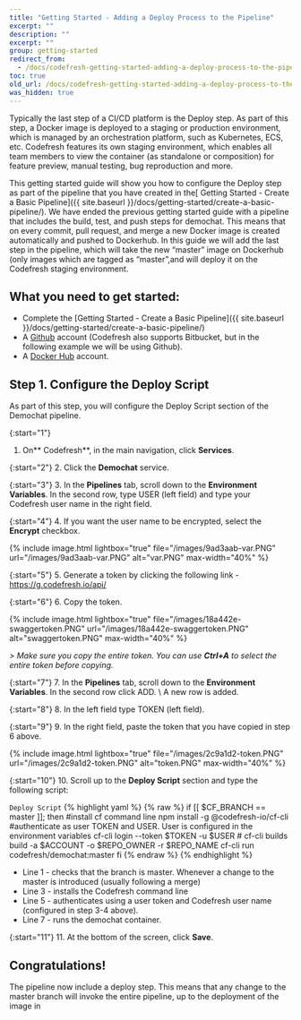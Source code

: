 ```yaml
---
title: "Getting Started - Adding a Deploy Process to the Pipeline"
excerpt: ""
description: ""
excerpt: ""
group: getting-started
redirect_from:
  - /docs/codefresh-getting-started-adding-a-deploy-process-to-the-pipeline/
toc: true
old_url: /docs/codefresh-getting-started-adding-a-deploy-process-to-the-pipeline
was_hidden: true
---
```

Typically the last step of a CI/CD platform is the Deploy step. As part of this step, a Docker image is deployed to a staging or production environment, which is managed by an orchestration platform, such as Kubernetes, ECS, etc. Codefresh features its own staging environment, which enables all team members to view the container (as standalone or composition) for feature preview, manual testing, bug reproduction and more.

This getting started guide will show you how to configure the Deploy step as part of the pipeline that you have created in the[ Getting Started - Create a Basic Pipeline]({{ site.baseurl }}/docs/getting-started/create-a-basic-pipeline/). We have ended the previous getting started guide with a pipeline that includes the build, test, and push steps for demochat. This means that on every commit, pull request, and merge a new Docker image is created automatically and pushed to Dockerhub. In this guide we will add the last step in the pipeline, which will take the new “master” image on Dockerhub (only images which are tagged as “master”,and will deploy it on the Codefresh staging environment.

## What you need to get started:
  * Complete the [Getting Started - Create a Basic Pipeline]({{ site.baseurl }}/docs/getting-started/create-a-basic-pipeline/)
  * A [Github](https://github.com/) account (Codefresh also supports Bitbucket, but in the following example we will be using Github).
  * A [Docker Hub](https://hub.docker.com/) account.


## Step 1. Configure the Deploy Script
As part of this step, you will configure the Deploy Script section of the Demochat pipeline.

{:start="1"}
1. On** Codefresh**, in the main navigation, click **Services**.

{:start="2"}
2. Click the **Demochat** service.

{:start="3"}
3.  In the **Pipelines** tab, scroll down to the **Environment Variables**. In the second row, type USER (left field) and type your Codefresh user name in the right field.

{:start="4"}
4. If you want the user name to be encrypted, select the **Encrypt** checkbox. 

{% include image.html 
lightbox="true" 
file="/images/9ad3aab-var.PNG" 
url="/images/9ad3aab-var.PNG"
alt="var.PNG"
max-width="40%" 
%}

{:start="5"}
5. Generate a token by clicking the following link - https://g.codefresh.io/api/

{:start="6"}
6. Copy the token.

{% include image.html 
lightbox="true" 
file="/images/18a442e-swaggertoken.PNG" 
url="/images/18a442e-swaggertoken.PNG"
alt="swaggertoken.PNG"
max-width="40%" 
%}
 
   *> Make sure you copy the entire token. You can use **Ctrl+A** to select the entire token before copying.*  

{:start="7"}
7. In the **Pipelines** tab, scroll down to the **Environment Variables**. In the second row click ADD. \\ 
A new row is added.

{:start="8"}
8. In the left field type TOKEN (left field).

{:start="9"}
9. In the right field, paste the token that you have copied in step 6 above.

{% include image.html 
lightbox="true" 
file="/images/2c9a1d2-token.PNG" 
url="/images/2c9a1d2-token.PNG"
alt="token.PNG"
max-width="40%" 
%}
  
{:start="10"}
10. Scroll up to the **Deploy Script** section and type the following script:

  `Deploy Script`
{% highlight yaml %}
{% raw %}
if [[ $CF_BRANCH == master ]]; then
     #install cf command line
     npm install -g @codefresh-io/cf-cli
     #authenticate as user TOKEN and USER. User is configured in the environment variables
     cf-cli login --token $TOKEN -u $USER
     # cf-cli builds build -a $ACCOUNT -o $REPO_OWNER -r $REPO_NAME
     cf-cli run codefresh/demochat:master
     fi
{% endraw %}
{% endhighlight %}

  * Line 1 - checks that the branch is master. Whenever a change to the master is introduced (usually following a merge) 
  * Line 3 -  installs the Codefresh command line 
  * Line 5 - authenticates using a user token and Codefresh user name (configured in step 3-4 above). 
  * Line 7 - runs the demochat container.

{:start="11"}
11. At the bottom of the screen, click **Save**.

## Congratulations!
The pipeline now include a deploy step. This means that any change to the master branch will invoke the entire pipeline, up to the deployment of the image in
